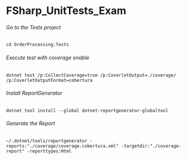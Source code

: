 # FSharp_UnitTests_Exam

###### Go to the Tests project
```
cd OrderProcessing.Tests
```

###### Execute test with coverage enable
```
dotnet test /p:CollectCoverage=true /p:CoverletOutput=./coverage/ /p:CoverletOutputFormat=cobertura
```

###### Install ReportGenerator
```
dotnet tool install --global dotnet-reportgenerator-globaltool
```

###### Generate the Report
```
~/.dotnet/tools/reportgenerator -reports:"./coverage/coverage.cobertura.xml" -targetdir:"./coverage-report" -reporttypes:Html
```

